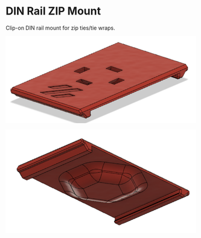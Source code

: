 # DIN Rail ZIP Mount

Clip-on DIN rail mount for zip ties/tie wraps.

![](./images/DIN_Rail_ZIP_Mount_1.PNG)

![](./images/DIN_Rail_ZIP_Mount_2.PNG)
